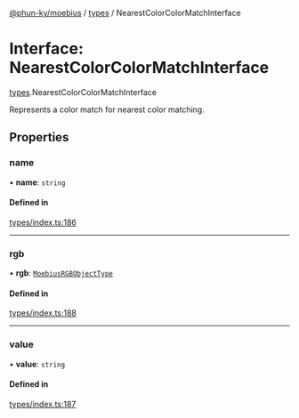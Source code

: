 [@phun-ky/moebius](../README.md) / [types](../modules/types.md) / NearestColorColorMatchInterface

# Interface: NearestColorColorMatchInterface

[types](../modules/types.md).NearestColorColorMatchInterface

Represents a color match for nearest color matching.

## Properties

### name

• **name**: `string`

#### Defined in

[types/index.ts:186](https://github.com/phun-ky/moebius/blob/main/src/types/index.ts#L186)

___

### rgb

• **rgb**: [`MoebiusRGBObjectType`](../modules/types.md#moebiusrgbobjecttype)

#### Defined in

[types/index.ts:188](https://github.com/phun-ky/moebius/blob/main/src/types/index.ts#L188)

___

### value

• **value**: `string`

#### Defined in

[types/index.ts:187](https://github.com/phun-ky/moebius/blob/main/src/types/index.ts#L187)
